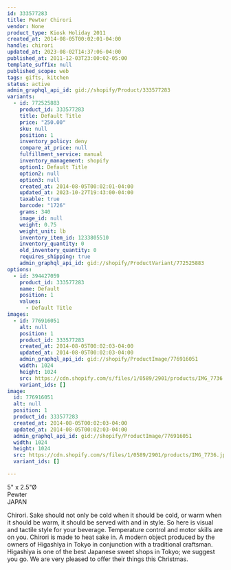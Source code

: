 ```yaml
---
id: 333577283
title: Pewter Chirori
vendor: None
product_type: Kiosk Holiday 2011
created_at: 2014-08-05T00:02:01-04:00
handle: chirori
updated_at: 2023-08-02T14:37:06-04:00
published_at: 2011-12-03T23:00:02-05:00
template_suffix: null
published_scope: web
tags: gifts, kitchen
status: active
admin_graphql_api_id: gid://shopify/Product/333577283
variants:
  - id: 772525883
    product_id: 333577283
    title: Default Title
    price: "250.00"
    sku: null
    position: 1
    inventory_policy: deny
    compare_at_price: null
    fulfillment_service: manual
    inventory_management: shopify
    option1: Default Title
    option2: null
    option3: null
    created_at: 2014-08-05T00:02:01-04:00
    updated_at: 2023-10-27T19:43:00-04:00
    taxable: true
    barcode: "1726"
    grams: 340
    image_id: null
    weight: 0.75
    weight_unit: lb
    inventory_item_id: 1233805510
    inventory_quantity: 0
    old_inventory_quantity: 0
    requires_shipping: true
    admin_graphql_api_id: gid://shopify/ProductVariant/772525883
options:
  - id: 394427059
    product_id: 333577283
    name: Default
    position: 1
    values:
      - Default Title
images:
  - id: 776916051
    alt: null
    position: 1
    product_id: 333577283
    created_at: 2014-08-05T00:02:03-04:00
    updated_at: 2014-08-05T00:02:03-04:00
    admin_graphql_api_id: gid://shopify/ProductImage/776916051
    width: 1024
    height: 1024
    src: https://cdn.shopify.com/s/files/1/0589/2901/products/IMG_7736.jpeg?v=1407211323
    variant_ids: []
image:
  id: 776916051
  alt: null
  position: 1
  product_id: 333577283
  created_at: 2014-08-05T00:02:03-04:00
  updated_at: 2014-08-05T00:02:03-04:00
  admin_graphql_api_id: gid://shopify/ProductImage/776916051
  width: 1024
  height: 1024
  src: https://cdn.shopify.com/s/files/1/0589/2901/products/IMG_7736.jpeg?v=1407211323
  variant_ids: []

---
```


5" x 2.5"Ø  
Pewter  
JAPAN

Chirori. Sake should not only be cold when it should be cold, or warm when it should be warm, it should be served with and in style. So here is visual and tactile style for your beverage. Temperature control and motor skills are on you. Chirori is made to heat sake in. A modern object produced by the owners of Higashiya in Tokyo in conjunction with a traditional craftsman. Higashiya is one of the best Japanese sweet shops in Tokyo; we suggest you go. We are very pleased to offer their things this Christmas.